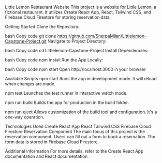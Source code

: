 Little Lemon Restaurant Website
This project is a website for Little Lemon, a fictional restaurant. It utilizes Create React App, React, Tailwind CSS, and Firebase Cloud Firestore for storing reservation data.

Getting Started
Clone the Repository:

bash
Copy code
git clone https://github.com/SherpaMilan/Littlelemon-Capstone-Project.git
Navigate to Project Directory:

bash
Copy code
cd Littlelemon-Capstone-Project
Install Dependencies:

bash
Copy code
npm install
Run the App Locally:

bash
Copy code
npm start
Open http://localhost:3000 in your browser.

Available Scripts
npm start
Runs the app in development mode. It will reload when changes are made.

npm test
Launches the test runner in interactive watch mode.

npm run build
Builds the app for production in the build folder.

npm run eject
Allows customization of the build tool and configuration. It's a one-way operation.

Technologies Used
Create React App
React
Tailwind CSS
Firebase Cloud Firestore
Reservation Component
The main focus of this project is the reservation component. Users can fill out a form to book a reservation. The form data is stored in Firebase Cloud Firestore.

Additional Information
For more details, refer to the Create React App documentation and React documentation.
